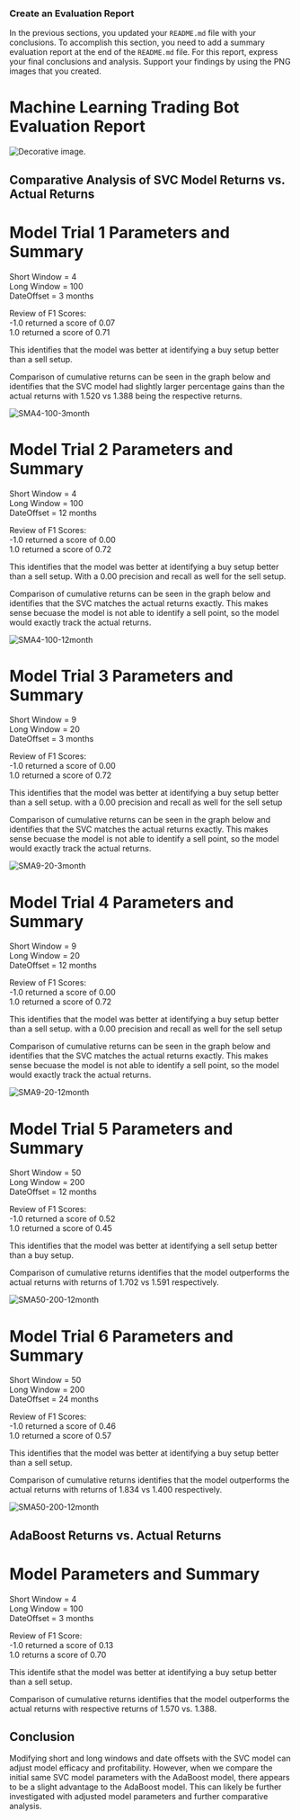 ### Create an Evaluation Report

In the previous sections, you updated your `README.md` file with your conclusions. To accomplish this section, you need to add a summary evaluation report at the end of the `README.md` file. For this report, express your final conclusions and analysis. Support your findings by using the PNG images that you created.

# Machine Learning Trading Bot Evaluation Report

![Decorative image.](/Images/14-challenge-image.png)

## Comparative Analysis of SVC Model Returns vs. Actual Returns

# Model Trial 1 Parameters and Summary
Short Window = 4  
Long Window = 100  
DateOffset = 3 months  

Review of F1 Scores:  
-1.0 returned a score of 0.07  
1.0 returned a score of 0.71  

This identifies that the model was better at identifying a buy setup better than a sell setup.

Comparison of cumulative returns can be seen in the graph below and identifies that the SVC model had slightly larger percentage gains than the actual returns with 1.520 vs 1.388 being the respective returns.

![SMA4-100-3month](/Images/sma4_100_3months.png)

# Model Trial 2 Parameters and Summary
Short Window = 4  
Long Window = 100  
DateOffset = 12 months  

Review of F1 Scores:  
-1.0 returned a score of 0.00  
1.0 returned a score of 0.72  

This identifies that the model was better at identifying a buy setup better than a sell setup. With a 0.00 precision and recall as well for the sell setup.

Comparison of cumulative returns can be seen in the graph below and identifies that the SVC matches the actual returns exactly. This makes sense becuase the model is not able to identify a sell point, so the model would exactly track the actual returns.

![SMA4-100-12month](/Images/sma4_100_12months.png)

# Model Trial 3 Parameters and Summary
Short Window = 9  
Long Window = 20  
DateOffset = 3 months  

Review of F1 Scores:  
-1.0 returned a score of 0.00  
1.0 returned a score of 0.72  

This identifies that the model was better at identifying a buy setup better than a sell setup. with a 0.00 precision and recall as well for the sell setup

Comparison of cumulative returns can be seen in the graph below and identifies that the SVC matches the actual returns exactly. This makes sense becuase the model is not able to identify a sell point, so the model would exactly track the actual returns.

![SMA9-20-3month](/Images/sma9_20_3months.png)

# Model Trial 4 Parameters and Summary
Short Window = 9  
Long Window = 20  
DateOffset = 12 months  

Review of F1 Scores:  
-1.0 returned a score of 0.00  
1.0 returned a score of 0.72  

This identifies that the model was better at identifying a buy setup better than a sell setup. with a 0.00 precision and recall as well for the sell setup

Comparison of cumulative returns can be seen in the graph below and identifies that the SVC matches the actual returns exactly. This makes sense becuase the model is not able to identify a sell point, so the model would exactly track the actual returns.

![SMA9-20-12month](/Images/sma9_20_12months.png)

# Model Trial 5 Parameters and Summary
Short Window = 50  
Long Window = 200  
DateOffset = 12 months  

Review of F1 Scores:  
-1.0 returned a score of 0.52  
1.0 returned a score of 0.45  

This identifies that the model was better at identifying a sell setup better than a buy setup.

Comparison of cumulative returns identifies that the model outperforms the actual returns with returns of 1.702 vs 1.591 respectively.

![SMA50-200-12month](/Images/sma50_200_12months.png)

# Model Trial 6 Parameters and Summary
Short Window = 50  
Long Window = 200  
DateOffset = 24 months  

Review of F1 Scores:  
-1.0 returned a score of 0.46  
1.0 returned a score of 0.57  

This identifies that the model was better at identifying a buy setup better than a sell setup.

Comparison of cumulative returns identifies that the model outperforms the actual returns with returns of 1.834 vs 1.400 respectively.

![SMA50-200-12month](/Images/sma50_200_12months.png)

## AdaBoost Returns vs. Actual Returns

# Model Parameters and Summary
Short Window = 4  
Long Window = 100  
DateOffset = 3 months  

Review of F1 Score:  
-1.0 returned a score of 0.13  
1.0 returns a score of 0.70  

This identife sthat the model was better at identifying a buy setup better than a sell setup.

Comparison of cumulative returns identifies that the model outperforms the actual returns with respective returns of 1.570 vs. 1.388.

## Conclusion

Modifying short and long windows and date offsets with the SVC model can adjust model efficacy and profitability. However, when we compare the initial same SVC model parameters with the AdaBoost model, there appears to be a slight advantage to the AdaBoost model. This can likely be further investigated with adjusted model parameters and further comparative analysis.